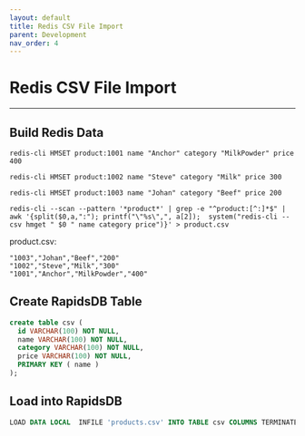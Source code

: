 ```yaml
---
layout: default
title: Redis CSV File Import
parent: Development
nav_order: 4
---
```


# Redis CSV File Import

---

## Build Redis Data

```shell
redis-cli HMSET product:1001 name "Anchor" category "MilkPowder" price 400

redis-cli HMSET product:1002 name "Steve" category "Milk" price 300

redis-cli HMSET product:1003 name "Johan" category "Beef" price 200

redis-cli --scan --pattern '*product*' | grep -e "^product:[^:]*$" | awk '{split($0,a,":"); printf("\"%s\",", a[2]);  system("redis-cli --csv hmget " $0 " name category price")}' > product.csv
```

product.csv:

```csv
"1003","Johan","Beef","200"
"1002","Steve","Milk","300"
"1001","Anchor","MilkPowder","400"
```

## Create RapidsDB Table

```sql
create table csv (
  id VARCHAR(100) NOT NULL,
  name VARCHAR(100) NOT NULL,
  category VARCHAR(100) NOT NULL,
  price VARCHAR(100) NOT NULL,
  PRIMARY KEY ( name )
);
```

## Load into RapidsDB

```sql
LOAD DATA LOCAL  INFILE 'products.csv' INTO TABLE csv COLUMNS TERMINATED BY ',' ENCLOSED BY '"';
```
